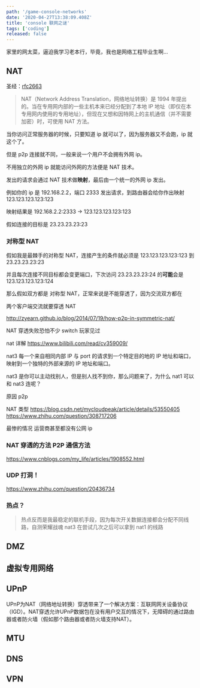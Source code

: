 ```yaml
---
path: '/game-console-networks'
date: '2020-04-27T13:38:09.408Z'
title: 'console 联网之谜'
tags: ['coding']
released: false
---
```


家里的网太菜，逼迫我学习老本行，毕竟，我也是网络工程毕业生啊...

## NAT

圣经：[rfc2663](https://tools.ietf.org/html/rfc2663)

> NAT（Network Address Translation，网络地址转换）是 1994 年提出的。当在专用网内部的一些主机本来已经分配到了本地 IP 地址（即仅在本专用网内使用的专用地址），但现在又想和因特网上的主机通信（并不需要加密）时，可使用 NAT 方法。

当你访问正常服务器的时候，只要知道 ip 就可以了，因为服务器又不会跑，ip 就这个了。

但是 p2p 连接就不同，一般来说一个用户不会拥有外网 ip。

不用独立的外网 ip 就能访问外网的方法便是 NAT 技术。

发出的请求会通过 NAT 技术做**映射**，最后由一个统一的外网 ip 发出。

例如你的 ip 是 192.168.2.2，端口 2333 发出请求，到路由器会给你作出映射 123.123.123.123:123

映射结果是 192.168.2.2:2333 -> 123.123.123.123:123

假如连接的目标是 23.23.23.23:23

### 对称型 NAT

假如我是最棘手的对称型 NAT，连接产生的条件就必须是 123.123.123.123:123 到 23.23.23.23:23

并且每次连接不同目标都会变更端口，下次访问 23.23.23.23:24 的**可能**会是 123.123.123.123:124

那么假如双方都是 对称型 NAT，正常来说是不能穿透了，因为交流双方都在

两个客户端交流就要穿透 NAT

http://zyearn.github.io/blog/2014/07/19/how-p2p-in-symmetric-nat/

NAT 穿透失败恐怕不少 switch 玩家见过

nat 详解
https://www.bilibili.com/read/cv359009/

nat3 每一个来自相同内部 IP 与 port 的请求到一个特定目的地的 IP 地址和端口，映射到一个独特的外部来源的 IP 地址和端口。

nat3 是你可以主动找别人，但是别人找不到你，那么问题来了，为什么 nat1 可以和 nat3 连呢？

原因 p2p

NAT 类型 https://blog.csdn.net/mycloudpeak/article/details/53550405
https://www.zhihu.com/question/308717206

最惨的情况 运营商甚至都没有公网 ip

### NAT 穿透的方法 P2P 通信方法

https://www.cnblogs.com/my_life/articles/1908552.html

### UDP 打洞！

https://www.zhihu.com/question/20436734

### 热点？

> 热点反而是我最稳定的联机手段，因为每次开关数据连接都会分配不同线路，自测荣耀战魂 nat3 在尝试几次之后可以拿到 nat1 的线路

## DMZ

## 虚拟专用网络

## UPnP

UPnP为NAT（网络地址转换）穿透带来了一个解决方案：互联网网关设备协议（IGD）。NAT穿透允许UPnP数据包在没有用户交互的情况下，无障碍的通过路由器或者防火墙（假如那个路由器或者防火墙支持NAT）。

## MTU

## DNS

## VPN

